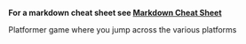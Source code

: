 ﻿
**For a markdown cheat sheet see [Markdown Cheat Sheet](https://www.markdownguide.org/cheat-sheet/)**

Platformer game where you jump across the various platforms





